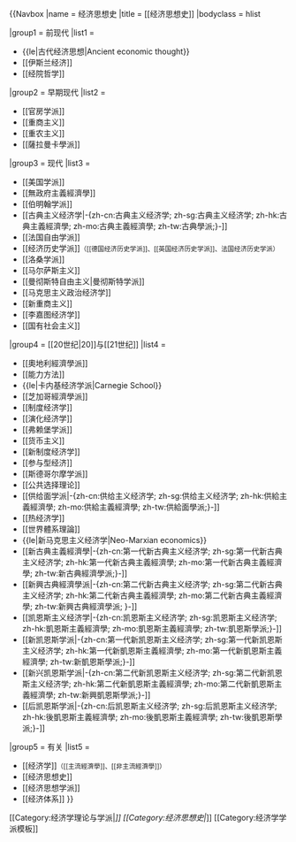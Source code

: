 {{Navbox
|name = 经济思想史
|title = [[经济思想史]]
|bodyclass = hlist

|group1 = 前现代
|list1  = 
* {{le|古代经济思想|Ancient economic thought}}
* [[伊斯兰经济]]
* [[经院哲学]]

|group2 = 早期现代
|list2 =
* [[官房学派]]
* [[重商主义]]
* [[重农主义]]
* [[薩拉曼卡學派]] 
 
|group3 = 现代
|list3 = 
* [[美国学派]]
* [[無政府主義經濟學]]
* [[伯明翰学派]]
* [[古典主义经济学|-{zh-cn:古典主义经济学; zh-sg:古典主义经济学; zh-hk:古典主義經濟學; zh-mo:古典主義經濟學; zh-tw:古典學派;}-]]
* [[法国自由学派]]
* [[经济历史学派]]<small>（[[德国经济历史学派]]、[[英国经济历史学派]]、法国经济历史学派）</small>
* [[洛桑学派]]
* [[马尔萨斯主义]]
* [[曼彻斯特自由主义|曼彻斯特学派]]
* [[马克思主义政治经济学]]
* [[新重商主义]]
* [[李嘉图经济学]]
* [[国有社会主义]]

|group4 = [[20世纪|20]]与[[21世纪]]
|list4  = 
* [[奧地利經濟學派]]
* [[能力方法]]
* {{le|卡内基经济学派|Carnegie School}}
* [[芝加哥經濟學派]]
* [[制度经济学]]
* [[演化经济学]]
* [[弗赖堡学派]]
* [[货币主义]]
* [[新制度经济学]]
* [[参与型经济]]
* [[斯德哥尔摩学派]]
* [[公共选择理论]]
* [[供给面学派|-{zh-cn:供给主义经济学; zh-sg:供给主义经济学; zh-hk:供給主義經濟學; zh-mo:供給主義經濟學; zh-tw:供給面學派;}-]]
* [[热经济学]]
* [[世界體系理論]]
* {{le|新马克思主义经济学|Neo-Marxian economics}}
* [[新古典主義經濟學|-{zh-cn:第一代新古典主义经济学; zh-sg:第一代新古典主义经济学; zh-hk:第一代新古典主義經濟學; zh-mo:第一代新古典主義經濟學; zh-tw:新古典經濟學派;}-]]
* [[新興古典經濟學派|-{zh-cn:第二代新古典主义经济学; zh-sg:第二代新古典主义经济学; zh-hk:第二代新古典主義經濟學; zh-mo:第二代新古典主義經濟學; zh-tw:新興古典經濟學派; }-]]
* [[凯恩斯主义经济学|-{zh-cn:凯恩斯主义经济学; zh-sg:凯恩斯主义经济学; zh-hk:凱恩斯主義經濟學; zh-mo:凱恩斯主義經濟學; zh-tw:凱恩斯學派;}-]]
* [[新凯恩斯学派|-{zh-cn:第一代新凯恩斯主义经济学; zh-sg:第一代新凯恩斯主义经济学; zh-hk:第一代新凱恩斯主義經濟學; zh-mo:第一代新凱恩斯主義經濟學; zh-tw:新凱恩斯學派;}-]]
* [[新兴凯恩斯学派|-{zh-cn:第二代新凯恩斯主义经济学; zh-sg:第二代新凯恩斯主义经济学; zh-hk:第二代新凱恩斯主義經濟學; zh-mo:第二代新凱恩斯主義經濟學; zh-tw:新興凱恩斯學派;}-]]
* [[后凯恩斯学派|-{zh-cn:后凯恩斯主义经济学; zh-sg:后凯恩斯主义经济学; zh-hk:後凱恩斯主義經濟學; zh-mo:後凱恩斯主義經濟學; zh-tw:後凱恩斯學派;}-]]

|group5 = 有关
|list5  = 
* [[经济学]]<small>（[[主流經濟學]]、[[非主流經濟學]]）</small>
* [[经济思想史]]
* [[经济思想学派]]
* [[经济体系]]
}}<noinclude>

[[Category:经济学理论与学派|*]]
[[Category:经济思想史|*]]
[[Category:经济学学派模板]]
</noinclude>